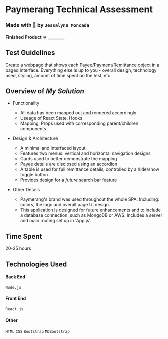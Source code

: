 # Paymerang Technical Assessment

### Made with 💛  by `Jessalynn Moncada`
#### Finished Product => ________

## Test Guidelines

Create a webpage that shows each Payee/Payment/Remittance object in a paged interface. Everything else is up to you - overall design, technology used, styling, amount of time spent on the test, etc.

## Overview of _**My Solution**_

* Functionality
    * All data has been mapped out and rendered accordingly
    * Useage of React State, Hooks
    * Mapping, Props used with corresponding parent/children components

* Design & Architecture
    * A minimal and interfaced layout
    * Features two menus: vertical and horizontal navigation designs
    * Cards used to better demonstrate the mapping 
    * Payee details are disclosed using an accordion
    * A table is used for full remittance details, controlled by a hide/show toggle button
    * Provides design for a _future_ search bar feature

* Other Details
    * Paymerang's brand was used throughout the whole SPA. Including: colors, the logo and overall page UI design.
    * This application is designed for future enhancements and to include a database connection, such as MongoDB or AWS. Includes a server and main routing set up in 'App.js'.

## Time Spent
20-25 hours 
    

## Technologies Used

#### Back End
`Node.js`

#### Front End
`React.js`

#### Other
`HTML`
`CSS`
`Bootstrap`
`MDBootstrap`


